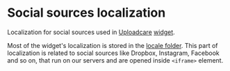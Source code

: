 Social sources localization
===========================

Localization for social sources used in
[Uploadcare](http://uploadcare.com/)
[widget](https://github.com/uploadcare/uploadcare-widget).

Most of the widget's localization is stored in the 
[locale folder](https://github.com/uploadcare/uploadcare-widget/tree/master/app/assets/javascripts/uploadcare/locale).
This part of localization is related to social sources like Dropbox, Instagram,
Facebook and so on, that run on our servers and are opened inside `<iframe>`
element.
